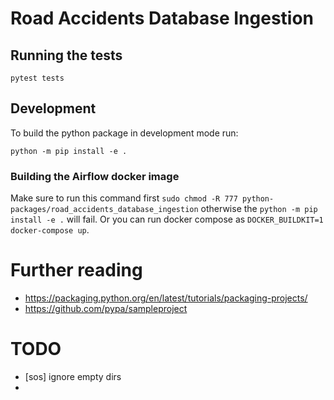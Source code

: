 # Road Accidents Database Ingestion



## Running the tests

```
pytest tests
```

## Development

To build the python package in development mode run:
```
python -m pip install -e .
```

### Building the Airflow docker image

Make sure to run this command first `sudo chmod -R 777 python-packages/road_accidents_database_ingestion` otherwise the `python -m pip install -e .` will fail. Or you can run docker compose as `DOCKER_BUILDKIT=1 docker-compose up`.


# Further reading

- https://packaging.python.org/en/latest/tutorials/packaging-projects/
- https://github.com/pypa/sampleproject


# TODO

- [sos] ignore empty dirs
- 